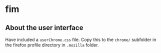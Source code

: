 # fim

## About the user interface

Have included a `userChrome.css` file. Copy this to the `chrome/` subfolder in the firefox profile directory in `.mozilla` folder.
